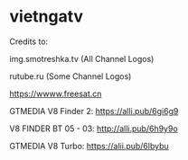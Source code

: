 # vietngatv

Credits to:

img.smotreshka.tv (All Channel Logos)

rutube.ru (Some Channel Logos)


https://wwww.freesat.cn


GTMEDIA V8 Finder 2:  https://alli.pub/6gi6g9


V8 FINDER BT 05 - 03:  http://alli.pub/6h9y9o


GTMEDIA V8 Turbo: https://alii.pub/6lbybu
